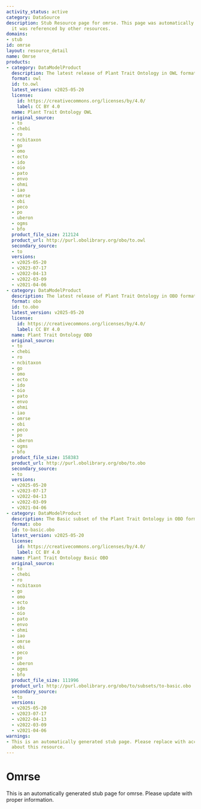 ```yaml
---
activity_status: active
category: DataSource
description: Stub Resource page for omrse. This page was automatically generated because
  it was referenced by other resources.
domains:
- stub
id: omrse
layout: resource_detail
name: Omrse
products:
- category: DataModelProduct
  description: The latest release of Plant Trait Ontology in OWL format
  format: owl
  id: to.owl
  latest_version: v2025-05-20
  license:
    id: https://creativecommons.org/licenses/by/4.0/
    label: CC BY 4.0
  name: Plant Trait Ontology OWL
  original_source:
  - to
  - chebi
  - ro
  - ncbitaxon
  - go
  - omo
  - ecto
  - ido
  - oio
  - pato
  - envo
  - ohmi
  - iao
  - omrse
  - obi
  - peco
  - po
  - uberon
  - ogms
  - bfo
  product_file_size: 212124
  product_url: http://purl.obolibrary.org/obo/to.owl
  secondary_source:
  - to
  versions:
  - v2025-05-20
  - v2023-07-17
  - v2022-04-13
  - v2022-03-09
  - v2021-04-06
- category: DataModelProduct
  description: The latest release of Plant Trait Ontology in OBO format
  format: obo
  id: to.obo
  latest_version: v2025-05-20
  license:
    id: https://creativecommons.org/licenses/by/4.0/
    label: CC BY 4.0
  name: Plant Trait Ontology OBO
  original_source:
  - to
  - chebi
  - ro
  - ncbitaxon
  - go
  - omo
  - ecto
  - ido
  - oio
  - pato
  - envo
  - ohmi
  - iao
  - omrse
  - obi
  - peco
  - po
  - uberon
  - ogms
  - bfo
  product_file_size: 158383
  product_url: http://purl.obolibrary.org/obo/to.obo
  secondary_source:
  - to
  versions:
  - v2025-05-20
  - v2023-07-17
  - v2022-04-13
  - v2022-03-09
  - v2021-04-06
- category: DataModelProduct
  description: The Basic subset of the Plant Trait Ontology in OBO format
  format: obo
  id: to-basic.obo
  latest_version: v2025-05-20
  license:
    id: https://creativecommons.org/licenses/by/4.0/
    label: CC BY 4.0
  name: Plant Trait Ontology Basic OBO
  original_source:
  - to
  - chebi
  - ro
  - ncbitaxon
  - go
  - omo
  - ecto
  - ido
  - oio
  - pato
  - envo
  - ohmi
  - iao
  - omrse
  - obi
  - peco
  - po
  - uberon
  - ogms
  - bfo
  product_file_size: 111996
  product_url: http://purl.obolibrary.org/obo/to/subsets/to-basic.obo
  secondary_source:
  - to
  versions:
  - v2025-05-20
  - v2023-07-17
  - v2022-04-13
  - v2022-03-09
  - v2021-04-06
warnings:
- This is an automatically generated stub page. Please replace with accurate information
  about this resource.
---
```

# Omrse

This is an automatically generated stub page for omrse. Please update with proper information.